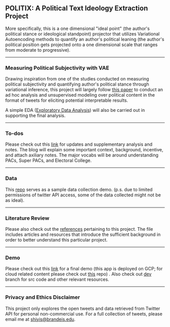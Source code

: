 ## POLITIX: A Political Text Ideology Extraction Project
More specifically, this is a one dimensional "ideal point" (the author's political stance or ideological standpoint) projector that utilizes Variational Autoencoding methods to quantify an author's political leaning (the author's political position gets projected onto a one dimensional scale that ranges from moderate to progressive).

---
### Measuring Political Subjectivity with VAE

Drawing inspiration from one of the studies conducted on measuring political subjectivity and quantifying author's political stance through variational inference, this project will largely follow [this paper](https://github.com/keyonvafa/tbip) to conduct an ad hoc analysis and unsupervised modeling over political content in the format of tweets for eliciting potential interpretable results.

A simple EDA ([Exploratory Data Analysis](https://medium.com/@lamsampathkumar0/eda-exploratory-data-analysis-project-using-python-de90cbf4e128)) will also be carried out in supporting the final analysis.

---
### To-dos
Please check out this [link](https://shiyis.github.io/politix-docs) for updates and supplementary analysis and notes. The blog will explain some important context, background, incentive, and attach axiliary notes. 
The major vocabs will be around understanding PACs, Super PACs, and Electoral College. 

---
### Data
This [repo](https://github.com/shiyis/project-inputs) serves as a sample data collection demo.
(p.s. due to limited permissions of twitter API access, some of the data collected might not be as ideal).


---
### Literature Review
Please also check out the [references](https://raw.githubusercontent.com/shiyis/c4fe-tbip/master/references.bib) pertaining to this project. The file includes articles and resources that introduce the sufficient background in order to better understand this particular project. 


---
### Demo

Please check out this [link](https://my-dash-app-ilf47zak6q-uc.a.run.app/) for a final demo (this app is deployed on GCP; for cloud related content please check out [this]() repo) . Also check out [dev](https://github.com/shiyis/politix/tree/dev) branch for src code and other relevant resources.

---
### Privacy and Ethics Disclaimer
This project only explores the open tweets and data retrieved from Twitter API for personal non-commercial use. For a full collection of tweets, please email me at shiyis@brandeis.edu.

